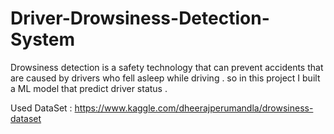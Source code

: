 # Driver-Drowsiness-Detection-System

Drowsiness detection is a safety technology that can prevent accidents that are caused by drivers who fell asleep while driving . so in this project I built a ML model that predict driver status . 

Used DataSet :  https://www.kaggle.com/dheerajperumandla/drowsiness-dataset


